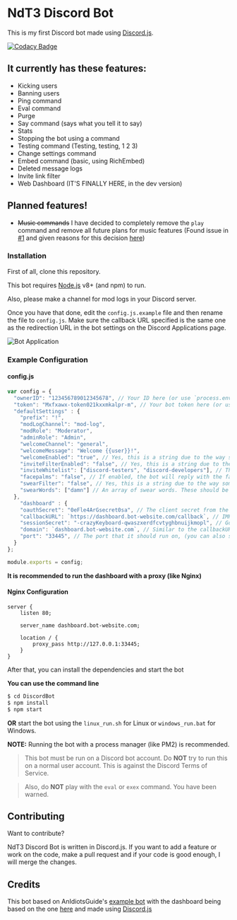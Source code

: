 # NdT3 Discord Bot

This is my first Discord bot made using [Discord.js](https://github.com/hydrabolt/discord.js).

[![Codacy Badge](https://api.codacy.com/project/badge/Grade/a53801bdb675456da9c9e0f5794d26f5?branch=dev-branch)](https://www.codacy.com/app/NdT3Development/DiscordBot?utm_source=github.com&amp;utm_medium=referral&amp;utm_content=NdT3Development/DiscordBot&amp;utm_campaign=Badge_Grade)

## It currently has these features:
  - Kicking users
  - Banning users
  - Ping command
  - Eval command
  - Purge
  - Say command (says what you tell it to say)
  - Stats
  - Stopping the bot using a command
  - Testing command (Testing, testing, 1 2 3)
  - Change settings command
  - Embed command (basic, using RichEmbed)
  - Deleted message logs
  - Invite link filter
  - Web Dashboard (IT'S FINALLY HERE, in the dev version)

## Planned features!

  - ~~Music commands~~ I have decided to completely remove the `play` command and remove all future plans for music features (Found issue in [#1](https://github.com/NdT3Development/DiscordBot/issues/1) and given reasons for this decision [here](https://github.com/NdT3Development/DiscordBot/projects/1#card-4201008))

### Installation
First of all, clone this repository.

This bot requires [Node.js](https://nodejs.org/) v8+ (and npm) to run.

Also, please make a channel for mod logs in your Discord server.

Once you have that done, edit the `config.js.example` file and then rename the file to `config.js`. Make sure the callback URL specified is the same one as the redirection URL in the bot settings on the Discord Applications page.

![Bot Application](https://i.imgur.com/sechKvg.png)

### Example Configuration

#### config.js

```javascript
var config = {
  "ownerID": "123456789012345678", // Your ID here (or use `process.env.OWNERID`)
  "token": "Mxfxawx-token021kxxmkalpr-m", // Your bot token here (or use `process.env.TOKEN`)
  "defaultSettings" : {
    "prefix": "!",
    "modLogChannel": "mod-log",
    "modRole": "Moderator",
    "adminRole": "Admin",
    "welcomeChannel": "general",
    "welcomeMessage": "Welcome {{user}}!",
    "welcomeEnabled": "true", // Yes, this is a string due to the way some things in the code work
    "inviteFilterEnabled": "false", // Yes, this is a string due to the way some things in the code work
    "inviteWhitelist": ["discord-testers", "discord-developers"], // This can be changed, these are just defaults as an example
    "facepalms": "false", // If enabled, the bot will reply with the facepalm emoji whenever a message contains 'facepalm'. (And yes, this is a string due to the way some things in the code work)
    "swearFilter": "false", // Yes, this is a string due to the way some things in the code work
    "swearWords": ["damn"] // An array of swear words. These should be lowercase. (of course, I have not included much for certain reasons...)
  },
    "dashboard" : {
    "oauthSecret": "0eFle4ArGsecret0sa", // The client secret from the Discord bot page, (you can also store this in an environmental variable)
    "callbackURL": `https://dashboard.bot-website.com/callback`, // IMPORTANT: Replace {{DOMAIN_NAME}} with the domain name of the server the bot is hosted on
    "sessionSecret": "-crazyKeyboard-qwaszxerdfcvtyghbnuijkmopl", // Go crazy on the keyboard here, this is used as a session secret, (you can also store this in an environmental variable)
    "domain": `dashboard.bot-website.com`, // Similar to the callbackURL above but this is without the protocol
    "port": "33445", // The port that it should run on, (you can also store this in an environmental variable)
  }
};

module.exports = config;
```

**It is recommended to run the dashboard with a proxy (like Nginx)**

#### Nginx Configuration

```
server {
    listen 80;

    server_name dashboard.bot-website.com;

    location / {
        proxy_pass http://127.0.0.1:33445;
    }
}
```

After that, you can install the dependencies and start the bot

**You can use the command line**
```sh
$ cd DiscordBot
$ npm install
$ npm start
```
**OR** start the bot using the `linux_run.sh` for Linux or `windows_run.bat` for Windows.

**NOTE:** Running the bot with a process manager (like PM2) is recommended.

>This bot must be run on a Discord bot account. Do __NOT__ try to run this on a normal user account. This is against the Discord Terms of Service.

>Also, do __NOT__ play with the `eval` or `exex` command. You have been warned.

## Contributing

Want to contribute?

NdT3 Discord Bot is written in Discord.js. If you want to add a feature or work on the code, make a pull request and if your code is good enough, I will merge the changes.

## Credits

This bot based on AnIdiotsGuide's [example bot](https://github.com/An-Idiots-Guide/guidebot) with the dashboard being based on the one [here](https://idiots-dashboard.glitch.me/) and made using [Discord.js](https://github.com/hydrabolt/discord.js)
